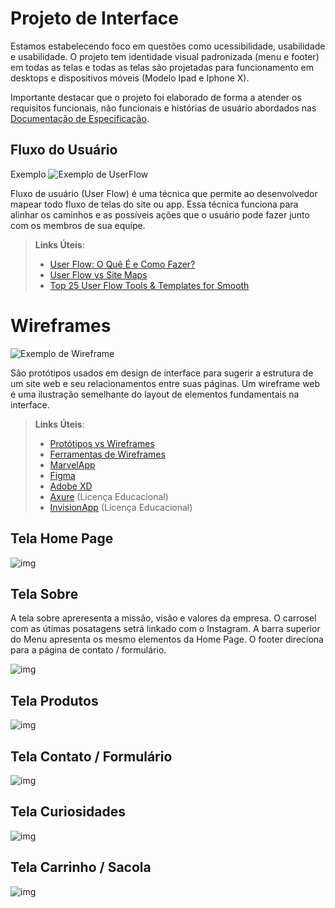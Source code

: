 
# Projeto de Interface

Estamos estabelecendo foco em questões como ucessibilidade, usabilidade e usabilidade. O projeto tem identidade visual padronizada (menu e footer) em todas as telas e todas as telas são projetadas para funcionamento em desktops e dispositivos móveis (Modelo Ipad e Iphone X).

Importante destacar que  o projeto foi elaborado de forma a atender os requisitos funcionais, não funcionais e histórias de usuário abordados nas <a href="2-Especificação do Projeto.md"> Documentação de Especificação</a>.

## Fluxo do Usuário

Exemplo
![Exemplo de UserFlow](img/userflow.jpg)

Fluxo de usuário (User Flow) é uma técnica que permite ao desenvolvedor mapear todo fluxo de telas do site ou app. Essa técnica funciona para alinhar os caminhos e as possíveis ações que o usuário pode fazer junto com os membros de sua equipe.

> **Links Úteis**:
> - [User Flow: O Quê É e Como Fazer?](https://medium.com/7bits/fluxo-de-usu%C3%A1rio-user-flow-o-que-%C3%A9-como-fazer-79d965872534)
> - [User Flow vs Site Maps](http://designr.com.br/sitemap-e-user-flow-quais-as-diferencas-e-quando-usar-cada-um/)
> - [Top 25 User Flow Tools & Templates for Smooth](https://www.mockplus.com/blog/post/user-flow-tools)


# Wireframes

![Exemplo de Wireframe](img/wireframe-example.png)

São protótipos usados em design de interface para sugerir a estrutura de um site web e seu relacionamentos entre suas páginas. Um wireframe web é uma ilustração semelhante do layout de elementos fundamentais na interface.
 
> **Links Úteis**:
> - [Protótipos vs Wireframes](https://www.nngroup.com/videos/prototypes-vs-wireframes-ux-projects/)
> - [Ferramentas de Wireframes](https://rockcontent.com/blog/wireframes/)
> - [MarvelApp](https://marvelapp.com/developers/documentation/tutorials/)
> - [Figma](https://www.figma.com/)
> - [Adobe XD](https://www.adobe.com/br/products/xd.html#scroll)
> - [Axure](https://www.axure.com/edu) (Licença Educacional)
> - [InvisionApp](https://www.invisionapp.com/) (Licença Educacional)

## Tela Home Page

![img](https://github.com/ICEI-PUC-Minas-PMV-ADS/Pequenos-Negocios/blob/main/docs/img/home.jpg)

## Tela Sobre

A tela sobre apreresenta a missão, visão e valores da empresa.
O carrosel com as útimas posatagens setrá linkado com o Instagram.
A barra superior do Menu apresenta os mesmo elementos da Home Page.
O footer direciona para a página de contato / formulário.

![img](https://github.com/ICEI-PUC-Minas-PMV-ADS/Pequenos-Negocios/blob/main/docs/img/sobre.jpg)

## Tela Produtos

![img](https://github.com/ICEI-PUC-Minas-PMV-ADS/Pequenos-Negocios/blob/main/docs/img/prod.jpg)

## Tela Contato / Formulário

![img](https://github.com/ICEI-PUC-Minas-PMV-ADS/Pequenos-Negocios/blob/main/docs/img/formulario%20e%20contato.jpg)

## Tela Curiosidades

![img](https://github.com/ICEI-PUC-Minas-PMV-ADS/Pequenos-Negocios/blob/main/docs/img/curiosidades.jpg)

## Tela Carrinho / Sacola

![img](https://github.com/ICEI-PUC-Minas-PMV-ADS/Pequenos-Negocios/blob/main/docs/img/sacola%20carrinho.jpg)

